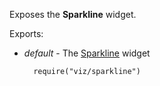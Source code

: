 Exposes the **Sparkline** widget.

Exports:

- *default* - The [Sparkline](/api-reference/20%20Data%20Visualization%20Widgets/dxSparkline '/Documentation/ApiReference/Data_Visualization_Widgets/dxSparkline/') widget

        require("viz/sparkline")

